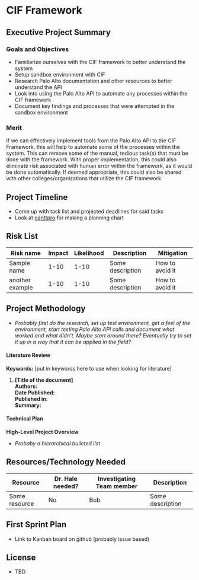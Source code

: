 # CIF Framework

## Executive Project Summary

### Goals and Objectives

* Familiarize ourselves with the CIF framework to better understand the system
* Setup sandbox environment with CIF
* Research Palo Alto documentation and other resources to better understand the API
* Look into using the Palo Alto API to automate any processes within the CIF framework
* Document key findings and processes that were attempted in the sandbox environment

### Merit

If we can effectively implement tools from the Palo Alto API to the CIF Framework, this will help to automate some of the processes within the system. This can remove some of the manual, tedious task(s) that must be done with the framework. With proper implementation, this could also eliminate risk associated with human error within the framework, as it would be done automatically. If deemed appropriate, this could also be shared with other colleges/organizations that utilize the CIF framework. 

## Project Timeline

* Come up with task list and projected deadlines for said tasks
* Look at [ganttpro](https://ganttpro.com/) for making a planning chart

## Risk List

|Risk name  | Impact     | Likelihood | Description | Mitigation |
|-----------|------------|------------|-------------|------------|
|Sample name| 1-10 | 1-10 | Some description | How to avoid it |
| another example | 1-10 | 1-10 | Some description | How to avoid it|

## Project Methodology
- *Probably first do the research, set up test environment, get a feel of the environment, start testing Palo Alto API calls and document what worked and what didn't. Maybe start around there? Eventually try to set it up in a way that it can be applied in the field?*

#### Literature Review
**Keywords:** [put in keywords here to use when looking for literature]

1. **[Title of the document]**  
**Authors:**  
**Date Published:**  
**Published in:**  
**Summary:**  

#### Technical Plan
**High-Level Project Overview** 
- *Probaby a hierarchical bulleted list*

## Resources/Technology Needed

|Resource  | Dr. Hale needed? | Investigating Team member | Description |
|-------------------|---------|---------------------------|-------------|
|Some resource| No | Bob | Some description  |

## First Sprint Plan
* Link to Kanban board on github (probably issue based)

## License
* TBD